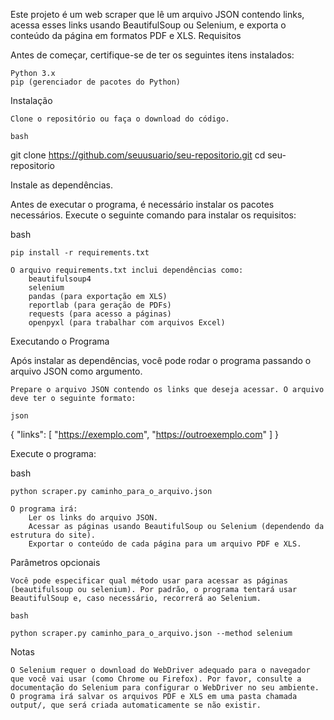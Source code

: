 Este projeto é um web scraper que lê um arquivo JSON contendo links, acessa esses links usando BeautifulSoup ou Selenium, e exporta o conteúdo da página em formatos PDF e XLS.
Requisitos

Antes de começar, certifique-se de ter os seguintes itens instalados:

    Python 3.x
    pip (gerenciador de pacotes do Python)

Instalação

    Clone o repositório ou faça o download do código.

    bash

git clone https://github.com/seuusuario/seu-repositorio.git
cd seu-repositorio

Instale as dependências.

Antes de executar o programa, é necessário instalar os pacotes necessários. Execute o seguinte comando para instalar os requisitos:

bash

    pip install -r requirements.txt

    O arquivo requirements.txt inclui dependências como:
        beautifulsoup4
        selenium
        pandas (para exportação em XLS)
        reportlab (para geração de PDFs)
        requests (para acesso a páginas)
        openpyxl (para trabalhar com arquivos Excel)

Executando o Programa

Após instalar as dependências, você pode rodar o programa passando o arquivo JSON como argumento.

    Prepare o arquivo JSON contendo os links que deseja acessar. O arquivo deve ter o seguinte formato:

    json

{
  "links": [
    "https://exemplo.com",
    "https://outroexemplo.com"
  ]
}

Execute o programa:

bash

    python scraper.py caminho_para_o_arquivo.json

    O programa irá:
        Ler os links do arquivo JSON.
        Acessar as páginas usando BeautifulSoup ou Selenium (dependendo da estrutura do site).
        Exportar o conteúdo de cada página para um arquivo PDF e XLS.

Parâmetros opcionais

    Você pode especificar qual método usar para acessar as páginas (beautifulsoup ou selenium). Por padrão, o programa tentará usar BeautifulSoup e, caso necessário, recorrerá ao Selenium.

    bash

    python scraper.py caminho_para_o_arquivo.json --method selenium

Notas

    O Selenium requer o download do WebDriver adequado para o navegador que você vai usar (como Chrome ou Firefox). Por favor, consulte a documentação do Selenium para configurar o WebDriver no seu ambiente.
    O programa irá salvar os arquivos PDF e XLS em uma pasta chamada output/, que será criada automaticamente se não existir.
